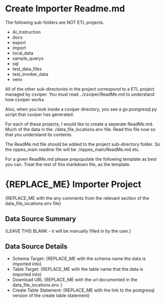 Create Importer Readme.md
==================

The following sub-folders are NOT ETL projects. 

* AI_Instruction
* docs
* export
* import
* local_data
* sample_querys
* sql
* test_data_files
* test_invoker_data
* venv

All of the other sub-directories in the project correspond to a ETL project managed by csviper. You must read ../csviper/ReadMe.md to understand how csviper works.

Also, when you look inside a csviper directory, you see a go.postgresql.py script that csviper has generated.

For each of these projects, I would like to create a seperate ReadMe.md.
Much of the data in the ./data_file_locations.env file. Read this file now so that you understand its contents.

The ReadMe.md file should be added to the project sub-directory folder. So the nppes_main readme file will be ./nppes_main/ReadMe.md etc.

For a given ReadMe.md please prepopulate the following template as best you can. Treat the rest of this markdown file, as the template.

{REPLACE_ME} Importer Project
===================

{REPLACE_ME with the any comments from the relevant section of the data_file_locations.env file}

Data Source Summary
---------------------

{LEAVE THIS BLANK - it will be manually filled in by the user.}


Data Source Details
-------------------

* Schema Target: {REPLACE_ME with the schema name the data is imported into}
* Table Target: {REPLACE_ME with the table name that the data is imported into}
* Download URL {REPLACE_ME with the url documented in the data_file_locations.env }
* Create Table Statement: {REPLACE_ME with the link to the postgresql version of the create table statement}
